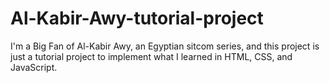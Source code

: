 # Al-Kabir-Awy-tutorial-project
I'm a Big Fan of Al-Kabir Awy, an Egyptian sitcom series, and this project is just a tutorial project to implement what I learned in HTML, CSS, and JavaScript.
